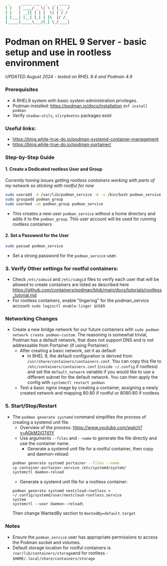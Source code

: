 ```sh
 _     _____ ___  _   _ _____
| |   | ____/ _ \| \ | |__  /
| |   |  _|| | | |  \| | / / 
| |___| |__| |_| | |\  |/ /_ 
|_____|_____\___/|_| \_/____|
```

# Podman on RHEL 9 Server - basic setup and use in rootless environment

*UPDATED August 2024 - tested on RHEL 9.4 and Podman 4.9*

### Prerequisites
* A RHEL9 system with basic system administration privileges.
* Podman installed: 
	https://podman.io/docs/installation
	`dnf install podman`
* Verify `shadow-utils`, `slirp4netns` packages exist

### Useful links:  
- https://blog.while-true-do.io/podman-systemd-container-management
- https://blog.while-true-do.io/podman-portainer/

### Step-by-Step Guide

#### 1. Create a Dedicated rootless User and Group  
*Currently having issues getting rootless containers working with parts of my network so sticking with rootful for now*
```bash
sudo useradd -d /var/lib/podman_service -m -s /bin/bash podman_service
sudo groupadd podman_group
sudo usermod -aG podman_group podman_service
```
* This creates a new user `podman_service` without a home directory and adds it to the `podman_group`. This user account will be used for running rootless containers

#### 2. Set a Password for the User
```bash
sudo passwd podman_service
```
* Set a strong password for the `podman_service` user.

### 3. Verify Other settings for rootful containers:
- Check `/etc/subuid` and `/etc/subgid` files to verify each user that will be allowed to create containers are listed as described here https://github.com/containers/podman/blob/main/docs/tutorials/rootless_tutorial.md
- For rootless containers, enable "lingering" for the podman_service account: `sudo loginctl enable-linger $USER`

### Networking Changes

* Create a new bridge network for our future containers with `sudo podman network create podman-custom`. The reasoning is somewhat trivial, Podman has a default network, that does not support DNS and is not addressable from Portainer (if using Portainer). 
	- After creating a basic network, set it as default
		+ In RHEL 9, the default configuration is derived from `/usr/share/containers/containers.conf`. You can copy this file to `/etc/containers/containers.conf` (`inside ~/.config` if rootless) and set the `default_network` variable if you would like to use a different subnet for the default network. You can then apply the config with `systemctl restart podman`
	- Test a basic nginx image by creating a container, assigning a newly created network and mapping 80:80 if rootful or 8080:80 if rootless

### 5. Start/Stop/Restart
* The `podman generate systemd` command simplifies the process of creating a systemd unit file.
	- Overview of the process: https://www.youtube.com/watch?v=AGkM2jGT61Y
	- Use arguments `--files` and `--name` to generate the file directly and use the container name.
		- Generate a systemd unit file for a rootful container, then copy and daemon-reload: 
	```bash
	podman generate systemd portainer --files --name
	cp container-portainer.service /etc/systemd/system/
	systemctl daemon-reload
	```
	- Generate a systemd unit file for a rootless container:
	```
	podman generate systemd nextcloud-rootless > ~/.config/systemd/user/nextcloud-rootless.service
	system
	systemctl --user daemon--reload\
	```
	Then change WantedBy section to `WantedBy=default.target`
	
### Notes

* Ensure the `podman_service` user has appropriate permissions to access the Podman socket and volumes.
* Default storage location for rootful containers is `/var/lib/containers/storage`and for rootless - `$HOME/.local/share/containers/storage`
